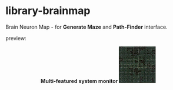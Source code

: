 # library-brainmap
Brain Neuron Map - for **Generate Maze** and **Path-Finder** interface.

preview:


<p align="center">
    <strong>
        Multi-featured system monitor
          <img src="images/preview.gif" width="100">
    </strong>
</p>
